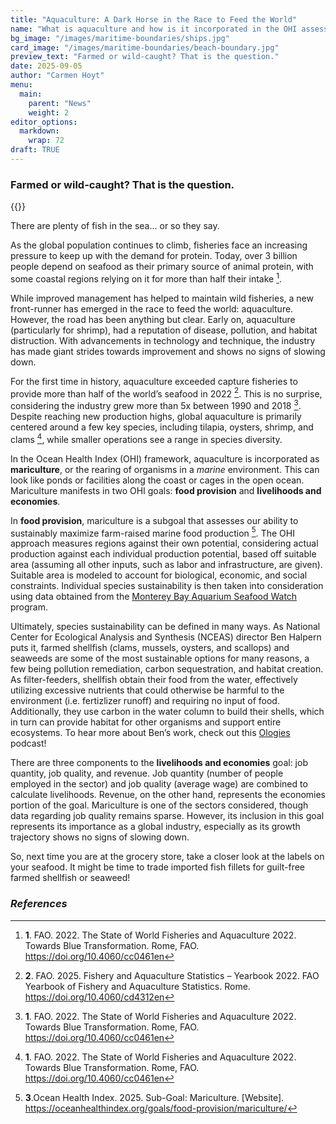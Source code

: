 ```yaml
---
title: "Aquaculture: A Dark Horse in the Race to Feed the World"
name: "What is aquaculture and how is it incorporated in the OHI assessment."
bg_image: "/images/maritime-boundaries/ships.jpg"
card_image: "/images/maritime-boundaries/beach-boundary.jpg"
preview_text: "Farmed or wild-caught? That is the question."
date: 2025-09-05
author: "Carmen Hoyt"
menu:
  main:
    parent: "News"
    weight: 2
editor_options:
  markdown:
    wrap: 72
draft: TRUE
---
```


### Farmed or wild-caught? That is the question.

{{<newsHead>}}

There are plenty of fish in the sea… or so they say. 

As the global population continues to climb, fisheries face an increasing pressure to keep up with the demand for protein. Today, over 3 billion people depend on seafood as their primary source of animal protein, with some coastal regions relying on it for more than half their intake [^1]. 

While improved management has helped to maintain wild fisheries, a new front-runner has emerged in the race to feed the world: aquaculture. However, the road has been anything but clear. Early on, aquaculture (particularly for shrimp), had a reputation of disease, pollution, and habitat distruction. With advancements in technology and technique, the industry has made giant strides towards improvement and shows no signs of slowing down.

For the first time in history, aquaculture exceeded capture fisheries to provide more than half of the world’s seafood in 2022 [^2]. This is no surprise, considering the industry grew more than 5x between 1990 and 2018 [^1]. Despite reaching new production highs, global aquaculture is primarily centered around a few key species, including tilapia, oysters, shrimp, and clams [^1], while smaller operations see a range in species diversity. 

In the Ocean Health Index (OHI) framework, aquaculture is incorporated as **mariculture**, or the rearing of organisms in a *marine* environment. This can look like ponds or facilities along the coast or cages in the open ocean. Mariculture manifests in two OHI goals: **food provision** and **livelihoods and economies**. 

In **food provision**, mariculture is a subgoal that assesses our ability to sustainably maximize farm-raised marine food production [^3]. The OHI approach measures regions against their own potential, considering actual production against each individual production potential, based off suitable area (assuming all other inputs, such as labor and infrastructure, are given). Suitable area is modeled to account for biological, economic, and social constraints. Individual species sustainability is then taken into consideration using data obtained from the [Monterey Bay Aquarium Seafood Watch](https://www.seafoodwatch.org/recommendations/download-consumer-guides) program.

Ultimately, species sustainability can be defined in many ways. As National Center for Ecological Analysis and Synthesis (NCEAS) director Ben Halpern puts it, farmed shellfish (clams, mussels, oysters, and scallops) and seaweeds are some of the most sustainable options for many reasons, a few being pollution remediation, carbon sequestration, and habitat creation. As filter-feeders, shellfish obtain their food from the water, effectively utilizing excessive nutrients that could otherwise be harmful to the environment (i.e. fertizlizer runoff) and requiring no input of food. Additionally, they use carbon in the water column to build their shells, which in turn can provide habitat for other organisms and support entire ecosystems. To hear more about Ben’s work, check out this [Ologies](https://www.alieward.com/ologies/aquacultureecology) podcast!

There are three components to the **livelihoods and economies** goal: job quantity, job quality, and revenue. Job quantity (number of people employed in the sector) and job quality (average wage) are combined to calculate livelihoods. Revenue, on the other hand, represents the economies portion of the goal. Mariculture is one of the sectors considered, though data regarding job quality remains sparse. However, its inclusion in this goal represents its importance as a global industry, especially as its growth trajectory shows no signs of slowing down. 

So, next time you are at the grocery store, take a closer look at the labels on your seafood. It might be time to trade imported fish fillets for guilt-free farmed shellfish or seaweed!

### *References*

[^1]: **1**. FAO. 2022. The State of World Fisheries and Aquaculture 2022. Towards Blue Transformation. Rome, FAO. <https://doi.org/10.4060/cc0461en>

[^2]: **2**. FAO. 2025. Fishery and Aquaculture Statistics – Yearbook 2022. FAO Yearbook of Fishery and Aquaculture Statistics. Rome. <https://doi.org/10.4060/cd4312en> 

[^3]: **3**.Ocean Health Index. 2025. Sub-Goal: Mariculture. [Website]. <https://oceanhealthindex.org/goals/food-provision/mariculture/> 
